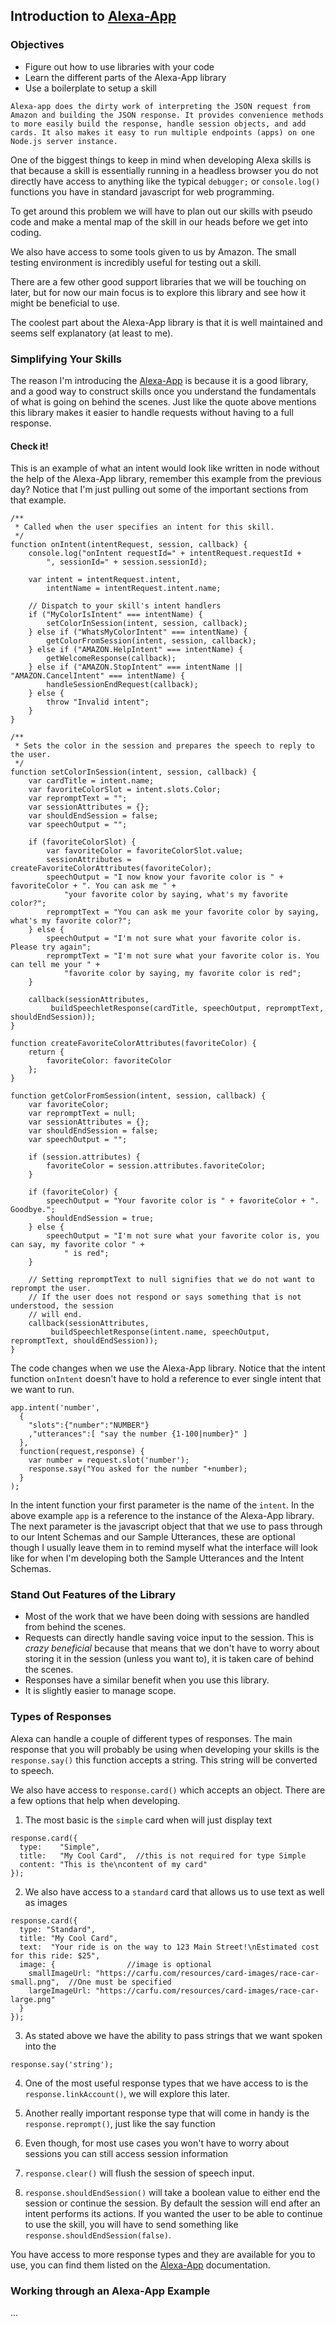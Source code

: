 ## Introduction to [Alexa-App](https://github.com/matt-kruse/alexa-app) 

### Objectives
* Figure out how to use libraries with your code
* Learn the different parts of the Alexa-App library
* Use a boilerplate to setup a skill


```
Alexa-app does the dirty work of interpreting the JSON request from Amazon and building the JSON response. It provides convenience methods to more easily build the response, handle session objects, and add cards. It also makes it easy to run multiple endpoints (apps) on one Node.js server instance.
```


One of the biggest things to keep in mind when developing Alexa skills is that because a skill is essentially 
running in a headless browser you do not directly have access to anything like the typical `debugger;` or `console.log()` 
functions you have in standard javascript for web programming.

To get around this problem we will have to plan out our skills with pseudo code and make a mental map of the skill in our heads before we get into coding.

We also have access to some tools given to us by Amazon. The small testing environment is incredibly useful for testing out a skill.

There are a few other good support libraries that we will be touching on later, but for now our main focus is to explore this library and see how it might be beneficial to use.

The coolest part about the Alexa-App library is that it is well maintained and seems self explanatory (at least to me).


### Simplifying Your Skills

The reason I'm introducing the [Alexa-App](https://github.com/matt-kruse/alexa-app) is because it is a good library, and a good way to 
construct skills once you understand the fundamentals of what is going on behind the scenes. 
Just like the quote above mentions this library makes it easier to handle requests without having to a full response.

#### Check it!
This is an example of what an intent would look like written in node without the help of the Alexa-App library, remember this example from the previous day? 
Notice that I'm just pulling out some of the important sections from that example. 

```
/**
 * Called when the user specifies an intent for this skill.
 */
function onIntent(intentRequest, session, callback) {
    console.log("onIntent requestId=" + intentRequest.requestId +
        ", sessionId=" + session.sessionId);

    var intent = intentRequest.intent,
        intentName = intentRequest.intent.name;

    // Dispatch to your skill's intent handlers
    if ("MyColorIsIntent" === intentName) {
        setColorInSession(intent, session, callback);
    } else if ("WhatsMyColorIntent" === intentName) {
        getColorFromSession(intent, session, callback);
    } else if ("AMAZON.HelpIntent" === intentName) {
        getWelcomeResponse(callback);
    } else if ("AMAZON.StopIntent" === intentName || "AMAZON.CancelIntent" === intentName) {
        handleSessionEndRequest(callback);
    } else {
        throw "Invalid intent";
    }
}

/**
 * Sets the color in the session and prepares the speech to reply to the user.
 */
function setColorInSession(intent, session, callback) {
    var cardTitle = intent.name;
    var favoriteColorSlot = intent.slots.Color;
    var repromptText = "";
    var sessionAttributes = {};
    var shouldEndSession = false;
    var speechOutput = "";

    if (favoriteColorSlot) {
        var favoriteColor = favoriteColorSlot.value;
        sessionAttributes = createFavoriteColorAttributes(favoriteColor);
        speechOutput = "I now know your favorite color is " + favoriteColor + ". You can ask me " +
            "your favorite color by saying, what's my favorite color?";
        repromptText = "You can ask me your favorite color by saying, what's my favorite color?";
    } else {
        speechOutput = "I'm not sure what your favorite color is. Please try again";
        repromptText = "I'm not sure what your favorite color is. You can tell me your " +
            "favorite color by saying, my favorite color is red";
    }

    callback(sessionAttributes,
         buildSpeechletResponse(cardTitle, speechOutput, repromptText, shouldEndSession));
}

function createFavoriteColorAttributes(favoriteColor) {
    return {
        favoriteColor: favoriteColor
    };
}

function getColorFromSession(intent, session, callback) {
    var favoriteColor;
    var repromptText = null;
    var sessionAttributes = {};
    var shouldEndSession = false;
    var speechOutput = "";

    if (session.attributes) {
        favoriteColor = session.attributes.favoriteColor;
    }

    if (favoriteColor) {
        speechOutput = "Your favorite color is " + favoriteColor + ". Goodbye.";
        shouldEndSession = true;
    } else {
        speechOutput = "I'm not sure what your favorite color is, you can say, my favorite color " +
            " is red";
    }

    // Setting repromptText to null signifies that we do not want to reprompt the user.
    // If the user does not respond or says something that is not understood, the session
    // will end.
    callback(sessionAttributes,
         buildSpeechletResponse(intent.name, speechOutput, repromptText, shouldEndSession));
}
```

The code changes when we use the Alexa-App library. Notice that the intent function `onIntent` doesn't have to hold a reference to ever single intent that we want to run.

```
app.intent('number',
  {
    "slots":{"number":"NUMBER"}
    ,"utterances":[ "say the number {1-100|number}" ]
  },
  function(request,response) {
    var number = request.slot('number');
    response.say("You asked for the number "+number);
  }
);

```

In the intent function your first parameter is the name of the `intent`. 
In the above example `app` is a reference to the instance of the Alexa-App library. 
The next parameter is the javascript object that that we use to pass through to our Intent Schemas and our Sample Utterances, these are optional though 
I usually leave them in to remind myself what the interface will look like for when I'm developing both the Sample Utterances and the Intent Schemas.

### Stand Out Features of the Library

* Most of the work that we have been doing with sessions are handled from behind the scenes. 
* Requests can directly handle saving voice input to the session. This is _crazy beneficial_ because that means that we 
don't have to worry about storing it in the session (unless you want to), it is taken care of behind the scenes.
* Responses have a similar benefit when you use this library. 
* It is slightly easier to manage scope.

### Types of Responses

Alexa can handle a couple of different types of responses. The main response that you will probably be using when developing 
your skills is the `response.say()` this function accepts a string. This string will be converted to speech. 

We also have access to `response.card()` which accepts an object. 
There are a few options that help when developing.

1. The most basic is the `simple` card when will just display text 
``` 
response.card({
  type:    "Simple",
  title:   "My Cool Card",  //this is not required for type Simple
  content: "This is the\ncontent of my card"
});
```

2. We also have access to a `standard` card that allows us to use text as well as images
```
response.card({
  type: "Standard",
  title: "My Cool Card", 
  text:  "Your ride is on the way to 123 Main Street!\nEstimated cost for this ride: $25",
  image: {                //image is optional
    smallImageUrl: "https://carfu.com/resources/card-images/race-car-small.png",  //One must be specified
    largeImageUrl: "https://carfu.com/resources/card-images/race-car-large.png"
  }
});
```
3. As stated above we have the ability to pass strings that we want spoken into the
```
response.say('string');
```

4. One of the most useful response types that we have access to is the `response.linkAccount()`, we will explore this later.

5. Another really important response type that will come in handy is the `response.reprompt()`, just like the say function 

6. Even though, for most use cases you won't have to worry about sessions you can still access session information 

7. `response.clear()` will flush the session of speech input.

8. `response.shouldEndSession()` will take a boolean value to either end the session or continue the session. 
By default the session will end after an intent performs its actions. If you wanted the user to be able to 
continue to use the skill, you will have to send something like `response.shouldEndSession(false)`.

You have access to more response types and they are available for you to use, you can find them listed on the [Alexa-App](https://github.com/matt-kruse/alexa-app)  documentation.


### Working through an Alexa-App Example

...

